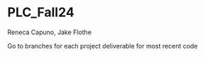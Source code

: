 # PLC_Fall24

Reneca Capuno, Jake Flothe


Go to branches for each project deliverable for most recent code
